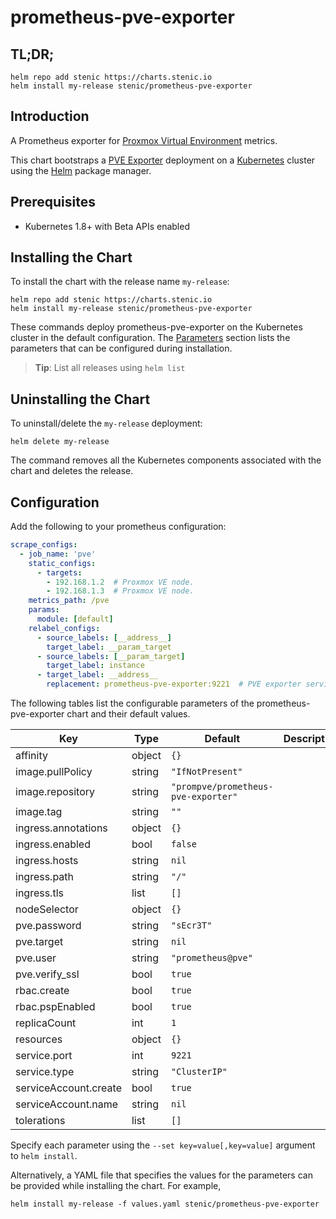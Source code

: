 # prometheus-pve-exporter

## TL;DR;

```console
helm repo add stenic https://charts.stenic.io
helm install my-release stenic/prometheus-pve-exporter
```

## Introduction

A Prometheus exporter for [Proxmox Virtual Environment](https://proxmox.com/en/proxmox-ve) metrics.

This chart bootstraps a [PVE Exporter](https://github.com/gesellix/pve-prometheus-exporter) deployment on a [Kubernetes](http://kubernetes.io) cluster using the [Helm](https://helm.sh) package manager.

## Prerequisites

- Kubernetes 1.8+ with Beta APIs enabled

## Installing the Chart

To install the chart with the release name `my-release`:

```console
helm repo add stenic https://charts.stenic.io
helm install my-release stenic/prometheus-pve-exporter
```

These commands deploy prometheus-pve-exporter on the Kubernetes cluster in the default configuration. The [Parameters](#parameters) section lists the parameters that can be configured during installation.

> **Tip**: List all releases using `helm list`

## Uninstalling the Chart

To uninstall/delete the `my-release` deployment:

```console
helm delete my-release
```

The command removes all the Kubernetes components associated with the chart and deletes the release.

## Configuration

Add the following to your prometheus configuration:

```yaml
scrape_configs:
  - job_name: 'pve'
    static_configs:
      - targets:
        - 192.168.1.2  # Proxmox VE node.
        - 192.168.1.3  # Proxmox VE node.
    metrics_path: /pve
    params:
      module: [default]
    relabel_configs:
      - source_labels: [__address__]
        target_label: __param_target
      - source_labels: [__param_target]
        target_label: instance
      - target_label: __address__
        replacement: prometheus-pve-exporter:9221  # PVE exporter service.
```

The following tables list the configurable parameters of the prometheus-pve-exporter chart and their default values.

| Key | Type | Default | Description |
|-----|------|---------|-------------|
| affinity | object | `{}` |  |
| image.pullPolicy | string | `"IfNotPresent"` |  |
| image.repository | string | `"prompve/prometheus-pve-exporter"` |  |
| image.tag | string | `""` |  |
| ingress.annotations | object | `{}` |  |
| ingress.enabled | bool | `false` |  |
| ingress.hosts | string | `nil` |  |
| ingress.path | string | `"/"` |  |
| ingress.tls | list | `[]` |  |
| nodeSelector | object | `{}` |  |
| pve.password | string | `"sEcr3T"` |  |
| pve.target | string | `nil` |  |
| pve.user | string | `"prometheus@pve"` |  |
| pve.verify_ssl | bool | `true` |  |
| rbac.create | bool | `true` |  |
| rbac.pspEnabled | bool | `true` |  |
| replicaCount | int | `1` |  |
| resources | object | `{}` |  |
| service.port | int | `9221` |  |
| service.type | string | `"ClusterIP"` |  |
| serviceAccount.create | bool | `true` |  |
| serviceAccount.name | string | `nil` |  |
| tolerations | list | `[]` |  |

Specify each parameter using the `--set key=value[,key=value]` argument to `helm install`.

Alternatively, a YAML file that specifies the values for the parameters can be provided while installing the chart. For example,

```console
helm install my-release -f values.yaml stenic/prometheus-pve-exporter
```
